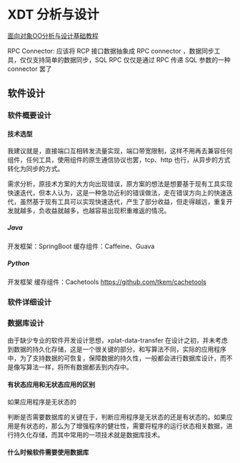 # XDT 分析与设计

[面向对象OO分析与设计基础教程](work/methodology/Software-Engineering/Analysis-and-Design/Object-Oriented-Design/面向对象OO分析与设计基础教程.md)

RPC Connector:
应该将 RCP 接口数据抽象成 RPC connector ，数据同步工具，仅仅支持简单的数据同步，SQL RPC 仅仅是通过 RPC 传递 SQL 参数的一种 connector 罢了


## 软件设计

### 软件概要设计

#### 技术选型

我建议就是，直接端口互相转发流量实现，端口带宽限制，这样不用再去兼容任何组件，任何工具，使用组件的原生通信协议也罢，tcp、http 也行，从异步的方式转化为同步的方式。

需求分析，原技术方案的大方向出现错误，原方案的想法是想要基于现有工具实现快速迭代，但本人认为，这是一种急功近利的错误做法，走在错误方向上的快速迭代，虽然基于现有工具可以实现快速迭代，产生了部分收益，但走得越远，重复开发就越多，负收益就越多，也越容易出现积重难返的情况。

##### Java

开发框架：SpringBoot
缓存组件：Caffeine、Guava

##### Python

开发框架
缓存组件：Cachetools
https://github.com/tkem/cachetools


### 软件详细设计



### 数据库设计

由于缺少专业的软件开发设计思想，xplat-data-transfer 在设计之初，并未考虑到数据的持久化存储，这是一个很关键的部分，和写算法不同，实际的应用程序中，为了支持数据的可恢复，保障数据的持久性，一般都会进行数据库设计，而不是像写算法一样，将所有数据都丢到内存中。


#### 有状态应用和无状态应用的区别

如果应用程序是无状态的

判断是否需要数据库的关键在于，判断应用程序是无状态的还是有状态的。如果应用是有状态的，那么为了增强程序的健壮性，需要将程序的运行状态相关数据，进行持久化存储，而其中常用的一项技术就是数据库技术。

#### 什么时候软件需要使用数据库
